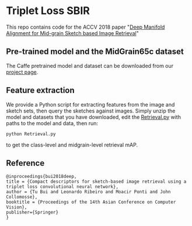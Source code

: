 # Triplet Loss SBIR
This repo contains code for the ACCV 2018 paper "[Deep Manifold Alignment for Mid-grain Sketch based Image Retrieval](https://cvssp.org/data/Flickr25K/ACCV18_files/ACCV_Sketch_2018.pdf)" 

## Pre-trained model and the MidGrain65c dataset
The Caffe pretrained model and dataset can be downloaded from our [project page](https://cvssp.org/data/Flickr25K/ACCV18.html).

## Feature extraction
We provide a Python script for extracting features from the image and sketch sets, then query the sketches against images. Simply unzip the model and datasets that you have downloaded, edit the [Retrieval.py](Retrieval.py) with paths to the model and data, then run:

```
python Retrieval.py
``` 

to get the class-level and midgrain-level retrieval mAP.

## Reference
```
@inproceedings{bui2018deep,
title = {Compact descriptors for sketch-based image retrieval using a triplet loss convolutional neural network},
author = {Tu Bui and Leonardo Ribeiro and Moacir Ponti and John Collomosse},
booktitle = {Proceedings of the 14th Asian Conference on Computer Vision},
publisher={Springer}
}

```
